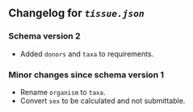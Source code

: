 ## Changelog for *`tissue.json`*

### Schema version 2

* Added `donors` and `taxa` to requirements.

### Minor changes since schema version 1

* Rename `organism` to `taxa`.
* Convert `sex` to be calculated and not submittable.
